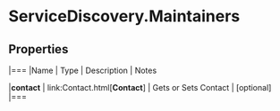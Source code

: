 # ServiceDiscovery.Maintainers

## Properties
|===
|Name | Type | Description | Notes

|**contact** | link:Contact.html[**Contact**] | Gets or Sets Contact | [optional] 
|===


